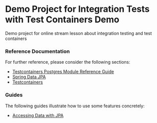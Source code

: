 # Demo Project for Integration Tests with Test Containers Demo

Demo project for online stream lesson about integration testing and test containers

### Reference Documentation

For further reference, please consider the following sections:

* [Testcontainers Postgres Module Reference Guide](https://www.testcontainers.org/modules/databases/postgres/)
* [Spring Data JPA](https://docs.spring.io/spring-boot/docs/2.7.0/reference/htmlsingle/#data.sql.jpa-and-spring-data)
* [Testcontainers](https://www.testcontainers.org/)

### Guides

The following guides illustrate how to use some features concretely:

* [Accessing Data with JPA](https://spring.io/guides/gs/accessing-data-jpa/)

